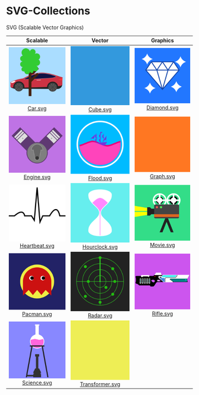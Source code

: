 # SVG-Collections
SVG (Scalable Vector Graphics)

| Scalable | Vector | Graphics |
|:-:|:-:|:-:|
| <a href="Car.svg"      ><img src="/Car.svg"       width=200px><br>Car.svg</a>       | <a href="Cube.svg"       ><img src="/Cube.svg"        width=200px><br>Cube.svg</a>        | <a href="Diamond.svg"><img src="/Diamond.svg" width=200px><br>Diamond.svg</a> |
| <a href="Engine.svg"   ><img src="/Engine.svg"    width=200px><br>Engine.svg</a>    | <a href="Flood.svg"      ><img src="/Flood.svg"       width=200px><br>Flood.svg</a>       | <a href="Graph.svg"  ><img src="/Graph.svg"   width=200px><br>Graph.svg</a>   |
| <a href="Heartbeat.svg"><img src="/Heartbeat.svg" width=200px><br>Heartbeat.svg</a> | <a href="Hourclock.svg"  ><img src="/Hourclock.svg"   width=200px><br>Hourclock.svg</a>   | <a href="Movie.svg"  ><img src="/Movie.svg"   width=200px><br>Movie.svg</a>   |
| <a href="Pacman.svg"   ><img src="/Pacman.svg"    width=200px><br>Pacman.svg</a>    | <a href="Radar.svg"      ><img src="/Radar.svg"       width=200px><br>Radar.svg</a>       | <a href="Rifle.svg"  ><img src="/Rifle.svg"   width=200px><br>Rifle.svg</a>   |
| <a href="Science.svg"  ><img src="/Science.svg"   width=200px><br>Science.svg</a>   | <a href="Transformer.svg"><img src="/Transformer.svg" width=200px><br>Transformer.svg</a> |
